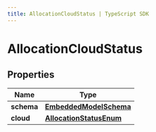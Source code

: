 ```yaml
---
title: AllocationCloudStatus | TypeScript SDK
---
```



# AllocationCloudStatus


## Properties

Name | Type
------------ | -------------
**schema** | [**EmbeddedModelSchema**](EmbeddedModelSchema)
**cloud** | [**AllocationStatusEnum**](AllocationStatusEnum)


